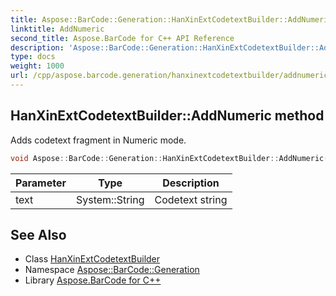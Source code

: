 ```yaml
---
title: Aspose::BarCode::Generation::HanXinExtCodetextBuilder::AddNumeric method
linktitle: AddNumeric
second_title: Aspose.BarCode for C++ API Reference
description: 'Aspose::BarCode::Generation::HanXinExtCodetextBuilder::AddNumeric method. Adds codetext fragment in Numeric mode in C++.'
type: docs
weight: 1000
url: /cpp/aspose.barcode.generation/hanxinextcodetextbuilder/addnumeric/
---
```

## HanXinExtCodetextBuilder::AddNumeric method


Adds codetext fragment in Numeric mode.

```cpp
void Aspose::BarCode::Generation::HanXinExtCodetextBuilder::AddNumeric(System::String text)
```


| Parameter | Type | Description |
| --- | --- | --- |
| text | System::String | Codetext string |

## See Also

* Class [HanXinExtCodetextBuilder](../)
* Namespace [Aspose::BarCode::Generation](../../)
* Library [Aspose.BarCode for C++](../../../)

